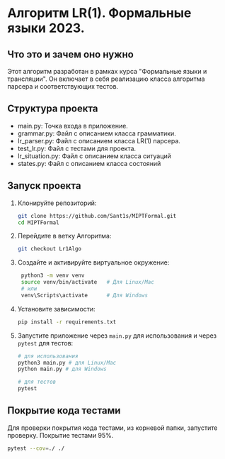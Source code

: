 # Алгоритм LR(1). Формальные языки 2023.
## Что это и зачем оно нужно

Этот алгоритм разработан в рамках курса "Формальные языки и трансляции". Он включает в себя реализацию класса алгоритма парсера и соответствующих тестов.

## Структура проекта

- main.py: Точка входа в приложение.
- grammar.py: Файл с описанием класса грамматики.
- lr_parser.py: Файл с описанием класса LR(1) парсера.
- test_lr.py: Файл с тестами для проекта.
- lr_situation.py: Файл с описанием класса ситуаций
- states.py: Файл с описанием класса состояний

## Запуск проекта

1. Клонируйте репозиторий:
   ``` bash
   git clone https://github.com/Sant1s/MIPTFormal.git
   cd MIPTFormal
   ```
2. Перейдите в ветку Алгоритма:
   ``` bash
   git checkout Lr1Algo 
   ```
3. Создайте и активируйте виртуальное окружение:
   ``` bash
    python3 -m venv venv
    source venv/bin/activate   # Для Linux/Mac
    # или
    venv\Scripts\activate      # Для Windows
   ```
4. Установите зависимости:
   ``` bash
   pip install -r requirements.txt
   ```
5. Запустите приложение через `main.py` для использования и через `pytest` для тестов:
   ``` bash
   # для использования
   python3 main.py # для Linux/Mac
   python main.py # для Windows
   
   # для тестов
   pytest
   ```
## Покрытие кода тестами
Для проверки покрытия кода тестами, из корневой папки, запустите проверку. Покрытие тестами 95%.
``` bash
pytest --cov=./ ./
```
